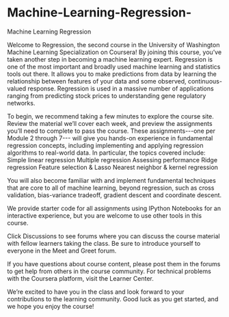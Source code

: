 # Machine-Learning-Regression-
Machine Learning Regression

Welcome to Regression, the second course in the University of Washington Machine Learning Specialization on Coursera! By joining this course, you’ve taken another step in becoming a machine learning expert. Regression is one of the most important and broadly used machine learning and statistics tools out there. It allows you to make predictions from data by learning the relationship between features of your data and some observed, continuous-valued response. Regression is used in a massive number of applications ranging from predicting stock prices to understanding gene regulatory networks.

To begin, we recommend taking a few minutes to explore the course site. Review the material we’ll cover each week, and preview the assignments you’ll need to complete to pass the course. These assignments---one per Module 2 through 7--- will give you hands-on experience in fundamental regression concepts, including implementing and applying regression algorithms to real-world data. In particular, the topics covered include:
Simple linear regression
Multiple regression
Assessing performance
Ridge regression
Feature selection & Lasso
Nearest neighbor & kernel regression

You will also become familiar with and implement fundamental techniques that are core to all of machine learning, beyond regression, such as cross validation, bias-variance tradeoff, gradient descent and coordinate descent.

We provide starter code for all assignments using IPython Notebooks for an interactive experience, but you are welcome to use other tools in this course.

Click Discussions to see forums where you can discuss the course material with fellow learners taking the class. Be sure to introduce yourself to everyone in the Meet and Greet forum.

If you have questions about course content, please post them in the forums to get help from others in the course community. For technical problems with the Coursera platform, visit the Learner Center.

We’re excited to have you in the class and look forward to your contributions to the learning community. Good luck as you get started, and we hope you enjoy the course!
